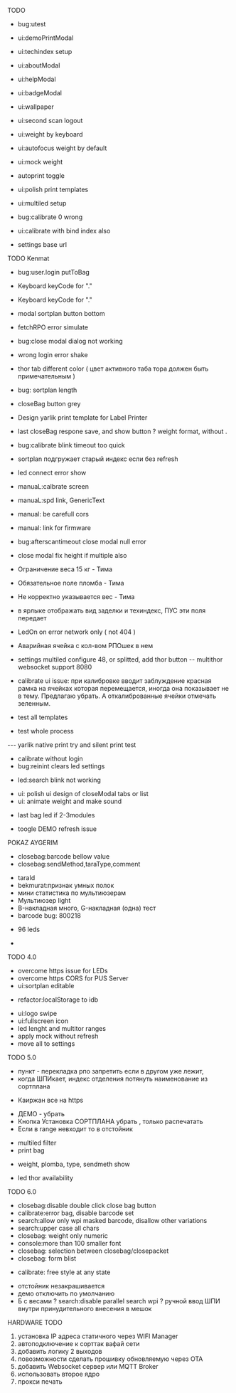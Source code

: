 TODO 
+ bug:utest
+ ui:demoPrintModal
+ ui:techindex setup 
+ ui:aboutModal
+ ui:helpModal
+ ui:badgeModal
+ ui:wallpaper
+ ui:second scan logout
+ ui:weight by keyboard
+ ui:autofocus weight by default
+ ui:mock weight
+ autoprint toggle
+ ui:polish print templates

+ ui:multiled setup
+ bug:calibrate 0 wrong
+ ui:calibrate with bind index also
+ settings base url



TODO Kenmat
+ bug:user.login putToBag
+ Keyboard keyCode for "."
+ Keyboard keyCode for "."
+ modal sortplan button bottom
+ fetchRPO error simulate
+ bug:close modal dialog not working

+ wrong login error shake
+ thor tab different color ( цвет активного таба тора должен быть примечательным )
+ bug: sortplan length
+ closeBag button grey
+ Design yarlik print template for Label Printer
+ last closeBag respone save, and show button
? weight format, without .
+ bug:calibrate blink timeout too quick
+ sortplan подгружает старый индекс если без refresh
+ led connect error show
+ manuaL:calbrate screen 
+ manuaL:spd link, GenericText
+ manual: be carefull cors
+ manual: link for firmware
+ bug:afterscantimeout close modal null error
+ close modal fix height if multiple also


+ Ограничение веса 15 кг - Тима
+ Обязательное поле пломба - Тима
+ Не корректно указывается вес - Тима
+ в ярлыке отображать вид заделки и техиндекс, ПУС эти поля передает
+ LedOn on error network only ( not 404 )
+ Аварийная ячейка с кол-вом РПОшек в нем
- settings multiled configure 48, or splitted, add thor button
-- multithor websocket support 8080
- calibrate ui issue: при калибровке вводит заблуждение красная рамка на ячейках которая перемещается, иногда она показывает не в тему. Предлагаю убрать. А откалиброванные ячейки отмечать зеленным.

- test all templates
- test whole process

--- yarlik native print try and silent print test
- calibrate without login
- bug:reinint clears led settings
+ led:search blink not working
- ui: polish ui design of closeModal tabs or list
- ui: animate weight and make sound
+ last bag led if 2-3modules
- toogle DEMO refresh issue


POKAZ AYGERIM
+ closebag:barcode bellow value
+ closebag:sendMethod,taraType,comment
- taraId
- bekmurat:признак умных полок
- мини статистика по мультиюзерам
- Мультиюзер light
- B-накладная много, G-накладная (одна) тест
- barcode bug: 800218
+ 96 leds
- 

TODO 4.0
- overcome https issue for LEDs
- overcome https CORS for PUS Server
- ui:sortplan editable
+ refactor:localStorage to idb
- ui:logo swipe
- ui:fullscreen icon
- led lenght and multitor ranges
- apply mock without refresh
- move all to settings

TODO 5.0
+ пункт - перекладка рпо запретить если в другом уже лежит,
+ когда ШПИкает, индекс отделения потянуть наименование из сортплана
- Каиржан все на https 
+ ДЕМО - убрать
+ Кнопка Установка СОРТПЛАНА убрать , только распечатать
+ Если в range невходит то в отстойник
- multiled filter
- print bag
+ weight, plomba, type, sendmeth show
- led thor availability

TODO 6.0
+ closebag:disable double click close bag button
+ calibrate:error bag, disable barcode set 
+ search:allow only wpi masked barcode, disallow other variations
+ search:upper case all chars
+ closebag: weight only numeric
+ console:more than 100 smaller font
+ closebag: selection between closebag/closepacket
+ closebag: form blist
- calibrate: free style at any state
+ отстойник незакрашивается
+ демо отключить по умолчанию
+ Б с весами
? search:disable parallel search wpi
? ручной ввод ШПИ внутри принудительного внесения в мешок

HARDWARE TODO
1) установка IP адреса статичного через WIFI Manager
2) автоподключение к сорттак вафай сети
3) добавить логику 2 выходов
4) повозможности сделать прошивку обновляемую через OTA
5) добавить Websocket сервер или MQTT Broker
6) использовать второе ядро
7) прокси печать